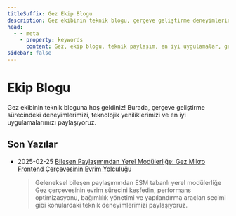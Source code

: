 ```yaml
---
titleSuffix: Gez Ekip Blogu
description: Gez ekibinin teknik blogu, çerçeve geliştirme deneyimlerini, en iyi uygulamaları ve teknolojik yenilikleri paylaşır.
head:
  - - meta
    - property: keywords
      content: Gez, ekip blogu, teknik paylaşım, en iyi uygulamalar, geliştirme deneyimi
sidebar: false
---
```


# Ekip Blogu

Gez ekibinin teknik bloguna hoş geldiniz! Burada, çerçeve geliştirme sürecindeki deneyimlerimizi, teknolojik yeniliklerimizi ve en iyi uygulamalarımızı paylaşıyoruz.

## Son Yazılar

- 2025-02-25 [Bileşen Paylaşımından Yerel Modülerliğe: Gez Mikro Frontend Çerçevesinin Evrim Yolculuğu](./birth-of-gez.md)
  > Geleneksel bileşen paylaşımından ESM tabanlı yerel modülerliğe Gez çerçevesinin evrim sürecini keşfedin, performans optimizasyonu, bağımlılık yönetimi ve yapılandırma araçları seçimi gibi konulardaki teknik deneyimlerimizi paylaşıyoruz.